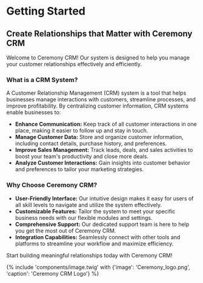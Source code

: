 # Getting Started

## Create Relationships that Matter with Ceremony CRM

Welcome to Ceremony CRM! Our system is designed to help you manage your customer relationships effectively and efficiently.

### What is a CRM System?

A Customer Relationship Management (CRM) system is a tool that helps businesses manage interactions with customers, streamline processes, and improve profitability. By centralizing customer information, CRM systems enable businesses to:

- **Enhance Communication:** Keep track of all customer interactions in one place, making it easier to follow up and stay in touch.
- **Manage Customer Data:** Store and organize customer information, including contact details, purchase history, and preferences.
- **Improve Sales Management:** Track leads, deals, and sales activities to boost your team's productivity and close more deals.
- **Analyze Customer Interactions:** Gain insights into customer behavior and preferences to tailor your marketing strategies.

### Why Choose Ceremony CRM?

- **User-Friendly Interface:** Our intuitive design makes it easy for users of all skill levels to navigate and utilize the system effectively.
- **Customizable Features:** Tailor the system to meet your specific business needs with our flexible modules and settings.
- **Comprehensive Support:** Our dedicated support team is here to help you get the most out of Ceremony CRM.
- **Integration Capabilities:** Seamlessly connect with other tools and platforms to streamline your workflow and maximize efficiency.

Start building meaningful relationships today with Ceremony CRM!

{% include 'components/image.twig' with {'image': 'Ceremony_logo.png', 'caption': 'Ceremony CRM Logo'} %}

